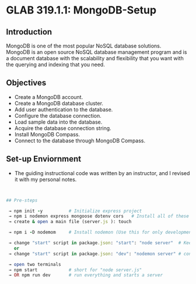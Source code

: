 
# GLAB 319.1.1: MongoDB-Setup


## Introduction

MongoDB is one of the most popular NoSQL database solutions. <br>
MongoDB is an open source NoSQL database management program and is a document database with the scalability and flexibility that you want with the querying and indexing that you need.

## Objectives

- Create a MongoDB account.
- Create a MongoDB database cluster.
- Add user authentication to the database.
- Configure the database connection.
- Load sample data into the database.
- Acquire the database connection string.
- Install MongoDB Compass.
- Connect to the database through MongoDB Compass.
  
## Set-up Enviornment
- The guiding instructional code was written by an instructor, and I revised it with my personal notes.

```rb


## Pre-steps

 → npm init -y          # Initialize express project
 → npm i nodemon express mongoose dotenv cors   # Install all of these to connect with mongoose
 → create & open a main file (server.js ): touch 

 → npm i -D nodemom     # Install nodemon (Use this for only development. Not for the production.

 → change "start" script in package.json: "start": "node server"  # Keep resetting the server every time I make changes.
   or
 → change "start" script in package.json: "dev": "nodemon server" # consistently watch it.

 → open two terminals
 → npm start            # short for "node server.js" 
 → OR npm run dev       # run everything and starts a server

```
